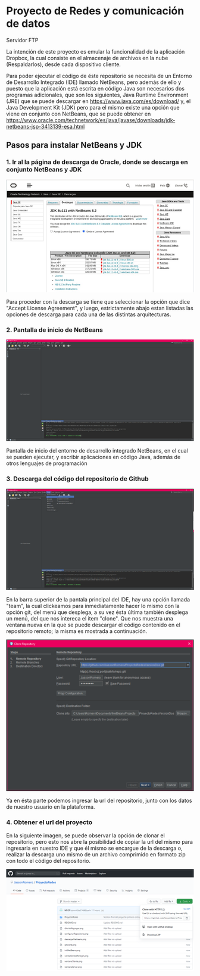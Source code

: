 # Proyecto de Redes y comunicación de datos

Servidor FTP

La intención de este proyecto es emular la funcionalidad de la aplicación Dropbox, la cual
consiste en el almacenaje de archivos en la nube (Respaldarlos), desde cada dispositivo cliente.

Para poder ejecutar el código de éste repositorio se necesita de un Entorno de Desarrollo
Integrado (IDE) llamado NetBeans, pero además de ello y puesto que la aplicación está 
escrita en código Java son necesarios dos programas adicionales, que son los siguientes, 
Java Runtime Environment (JRE) que se puede descargar en https://www.java.com/es/download/
y, el Java Development Kit (JDK) pero para el mismo existe una opción que viene en 
conjunto con NetBeans, que se puede obtener en 
https://www.oracle.com/technetwork/es/java/javase/downloads/jdk-netbeans-jsp-3413139-esa.html

## Pasos para instalar NetBeans y JDK

### 1. Ir al la página de descarga de Oracle, donde se descarga en conjunto NetBeans y JDK

![](https://github.com/JassonRomero/ProyectoRedes/blob/master/descargarNetbeans.png)

Para proceder con la descarga se tiene que seleccionar la opción que dice "Accept License Agreement",
y luego, estrictamente abajo estan listadas las opciones de descarga para cada una de las 
distintas arquitecturas.

### 2. Pantalla de inicio de NetBeans

![](https://github.com/JassonRomero/ProyectoRedes/blob/master/initNetBeans.png)

Pantalla de inicio del entorno de desarrollo integrado NetBeans, en el cual se pueden ejecutar,
y escribir aplicaciones en código Java, además de otros lenguajes de programación

### 3. Descarga del código del repositorio de Github

![](https://github.com/JassonRomero/ProyectoRedes/blob/master/gitClone.png)

En la barra superior de la pantala principal del IDE, hay una opción llamada "team", la cual
clickeamos para inmediatamente hacer lo mismo con la opción git, del menú que desplega, a 
su vez ésta última también desplega un menú, del que nos intereca el ítem "clone". Que nos
muestra una ventana nueva en la que se puede descargar el código contenido en el repositorio
remoto; la misma es mostrada a continuación.

![](https://github.com/JassonRomero/ProyectoRedes/blob/master/configurarRepositorio.png)

Ya en ésta parte podemos ingresar la url del repositorio, junto con los datos de nuestro
usuario en la plataforma.

### 4. Obtener el url del proyecto

En la siguiente imagen, se puede observar la opción de clonar el repositorio, pero esto
nos abre la posibilidad de copiar la url del mismo para ingresarla en nuestro IDE
y que él mismo se encargue de la descarga o, realizar la descarga uno mismo de un archivo
comprimido en formato zip con todo el código del repositorio.

![](https://github.com/JassonRomero/ProyectoRedes/blob/master/urlGitProyecto.png)
